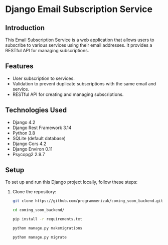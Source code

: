 # Django Email Subscription Service

## Introduction

This Email Subscription Service is a web application that allows users to subscribe to various services using their email addresses. It provides a RESTful API for managing subscriptions.

## Features

- User subscription to services.
- Validation to prevent duplicate subscriptions with the same email and service.
- RESTful API for creating and managing subscriptions.

## Technologies Used

- Django 4.2
- Django Rest Framework 3.14
- Python 3.8
- SQLite (default database)
- Django Cors 4.2
- Django Environ 0.11
- Psycopg2 2.9.7

## Setup

To set up and run this Django project locally, follow these steps:

1. Clone the repository:

   ```bash
   git clone https://github.com/programmerizak/coming_soon_backend.git

   cd coming_soon_backend/

   pip install -r requirements.txt

   python manage.py makemigrations

   python manage.py migrate
   

